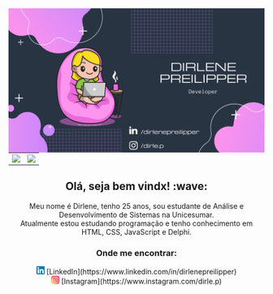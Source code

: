 <center>
  <img width="855px" align="left" src="https://github.com/dirlep/dirlep/blob/main/covergithub.png"/>
<table>
    <tr>
        <td><img width="400px" align="center" src="https://github-readme-stats.vercel.app/api/top-langs/?username=dirlep&hide=html&layout=compact&theme=buefy" /></td>
        <td><img width="400px" align="center" src="https://github-readme-stats.vercel.app/api?username=dirlep&theme=buefy"/></td>
    </tr>   
</table>
  <h2>Olá, seja bem vindx! :wave:</h2>
  <p>Meu nome é Dirlene, tenho 25 anos, sou estudante de Análise e Desenvolvimento de Sistemas na Unicesumar.<br>
  Atualmente estou estudando programação e tenho conhecimento em HTML, CSS, JavaScript e Delphi. </p>
  
  <h3>Onde me encontrar:</h3>
  <a href="https://www.linkedin.com/in/dirlenepreilipper"><img src="https://github.com/dirlep/dirlep/blob/main/linkedin.png" width="16"></img></a> [LinkedIn](https://www.linkedin.com/in/dirlenepreilipper) <br>
  <a href="https://www.instagram.com/dirle.p"><img src="https://github.com/dirlep/dirlep/blob/main/instagram.png" width="16"></img></a> [Instagram](https://www.instagram.com/dirle.p) 
  
</center> 
